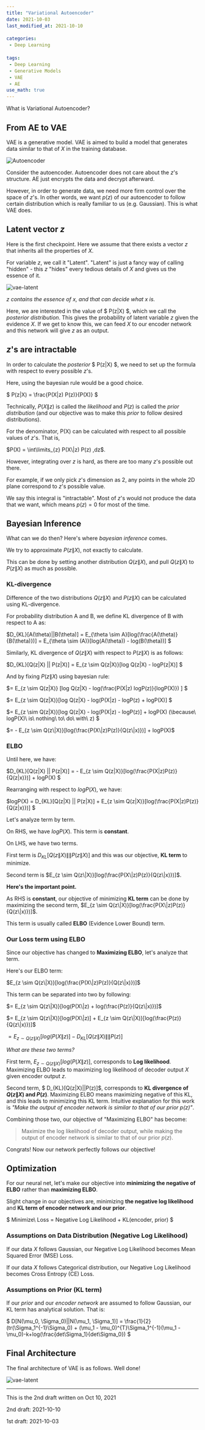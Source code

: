 ```yaml
---
title: "Variational Autoencoder"
date: 2021-10-03
last_modified_at: 2021-10-10

categories:
 - Deep Learning 

tags:
 - Deep Learning
 - Generative Models
 - VAE
 - AE
use_math: true
---
```




What is Variational Autoencoder?



## From AE to VAE

VAE is a generative model. VAE is aimed to build a model that generates data similar to that of $X$ in the training database. 

![Autoencoder](..\..\assets\images\AE_VAE\AE_FULL.png)

Consider the autoencoder. Autoencoder does not care about the $z$'s structure. AE just encrypts the data and decrypt afterward. 

However, in order to generate data, we need more firm control over the space of $z$'s. In other words, we want $p(z)$ of our autoencoder to follow certain distribution which is really familiar to us (e.g. Gaussian). This is what VAE does. 



## Latent vector $z$

Here is the first checkpoint.  Here we assume that there exists a vector $z$ that inherits all the properties of $X$. 

For variable $z$, we call it "Latent". "Latent" is just a fancy way of calling "hidden" - this $z$ "hides" every tedious details of $X$ and gives us the essence of it.

![vae-latent](..\..\assets\images\AE_VAE\VAE_latent.png)

*$z$ contains the essence of $x$, and that can decide what x is.*



Here, we are interested in the value of $ P(z\|X) $, which we call the *posterior distribution*. This gives the probability of latent variable $z$ given the evidence $X$. If we get to know this, we can feed $X$ to our encoder network and this network will give $z$ as an output.



## $z$'s are intractable

In order to calculate the *posterior* $ P(z\|X) $, we need to set up the formula with respect to every possible $z$'s. 



Here, using the bayesian rule would be a good choice. 

$ P(z\|X) = \frac{P(X\|z) P(z)}{P(X)} $

Technically, $P(X\|z)$ is called the *likelihood* and $P(z)$ is called the *prior distribution* (and our objective was to make this *prior* to follow desired distributions). 

For the denominator, P(X) can be calculated with respect to all possible values of $z$'s. That is, 

$P(X) = \int\limits_{z} P(X\|z) P(z) ,dz$.

However, integrating over $z$ is hard, as there are too many $z$'s possible out there. 

For example, if we only pick $z$'s dimension as 2, any points in the whole 2D plane correspond to $z$'s possible value. 

We say this integral is "intractable". Most of $z$'s would not produce the data that we want, which means $p(z) = 0$ for most of the time.





## Bayesian Inference

What can we do then? Here's where *bayesian inference* comes.

We try to approximate $P(z\|X)$, not exactly to calculate. 

This can be done by setting another distribution $Q(z\|X)$, and pull $Q(z\|X)$ to $P(z\|X)$ as much as possible.



### KL-divergence

Difference of the two distributions $Q(z\|X)$ and $P(z\|X)$ can be calculated using KL-divergence.



For probability distribution A and B, we define KL divergence of B with respect to A as: 

$D_{KL}[A(\theta)\|\|B(\theta)] = E_{\theta \sim A}[log(\frac{A(\theta)}{B(\theta)})] = E_{\theta \sim (A)}[log(A(\theta)) - log(B(\theta))] $



Similarly, KL divergence of  $Q(z\|X)$ with respect to $P(z\|X)$ is as follows:

$D_{KL}[Q(z\|X) \|\| P(z\|X)] = E_{z \sim Q(z\|X)}[log Q(z\|X) - logP(z\|X)] $



And by fixing $P(z\|X)$ using bayesian rule:

$= E_{z \sim Q(z\|X)} [log Q(z\|X) - log(\frac{P(X\|z) logP(z)}{logP(X)}) ] $

$= E_{z \sim Q(z\|X)}[log Q(z\|X) - log(P(X\|z) - logP(z) + logP(X)] $

$= E_{z \sim Q(z\|X)}[log Q(z\|X) - log(P(X\|z) - logP(z)] + logP(X) (\because\ logP(X)\ is\ nothing\ to\ do\ with\ z) $

$= - E_{z \sim Q(z\|X)}[log(\frac{P(X\|z)P(z)}{Q(z\|x)})] + logP(X)$



### ELBO

Until here, we have:

$D_{KL}[Q(z\|X) \|\| P(z\|X)] = - E_{z \sim Q(z\|X)}[log(\frac{P(X\|z)P(z)}{Q(z\|x)})] + logP(X) $



Rearranging with respect to $logP(X)$, we have:

$logP(X) = D_{KL}[Q(z\|X) \|\| P(z\|X)] + E_{z \sim Q(z\|X)}[log(\frac{P(X\|z)P(z)}{Q(z\|x)})] $



Let's analyze term by term. 



On RHS, we have $logP(X)$. This term is **constant**. 

On LHS, we have two terms. 

First term is $D_{KL}[Q(z\|X) \|\| P(z\|X)]$ and this was our objective, **KL term** to minimize.

Second term is $E_{z \sim Q(z\|X)}[log(\frac{P(X\|z)P(z)}{Q(z\|x)})]$.



**Here's the important point.**

As RHS is **constant**, our objective of minimizing **KL term** can be done by maximizing the second term, $E_{z \sim Q(z\|X)}[log(\frac{P(X\|z)P(z)}{Q(z\|x)})]$.

This term is usually called **ELBO** (Evidence Lower Bound) term. 



### Our Loss term using ELBO

Since our objective has changed to **Maximizing ELBO**, let's analyze that term.

Here's our ELBO term:

$E_{z \sim Q(z\|X)}[log(\frac{P(X\|z)P(z)}{Q(z\|x)})]$



This term can be separated into two by following:

$= E_{z \sim Q(z\|X)}[log(P(X\|z) + log(\frac{P(z)}{Q(z\|x)})]$

$= E_{z \sim Q(z\|X)}[log(P(X\|z)] + E_{z \sim Q(z\|X)}[log(\frac{P(z)}{Q(z\|x)})]$

$= E_{z \sim Q(z\|X)}[log(P(X\|z)] - D_{KL}[Q(z\|X)\|\|P(z)]$



 *What are these two terms?*

First term, $E_{z \sim Q(z\|X)}[log(P(X\|z)]$, corresponds to **Log likelihood**. Maximizing ELBO leads to maximizing log likelihood of decoder output $X$ given encoder output $z$.

Second term, $ D_{KL}[Q(z\|X)\|\|P(z)]$, corresponds to **KL divergence of $Q(z\|X)$ and $P(z)$**. Maximizing ELBO means maximizing negative of this KL, and this leads to minimizing this KL term. Intuitive explanation for this work is *"Make the output of encoder network is similar to that of our prior $p(z)$"*.



Combining those two, our objective of "Maximizing ELBO" has become:

> Maximize the log likelihood of decoder output, while making the output of encoder network is similar to that of our prior $p(z)$.



Congrats! Now our network perfectly follows our objective!





## Optimization

For our neural net, let's make our objective into **minimizing the negative of ELBO** rather than **maximizing ELBO**.

Slight change in our objectives are, minimizing **the negative log likelihood** and **KL term of encoder network and our prior**. 



$ Minimize\ Loss = Negative Log Likelihood + KL(encoder, prior) $



### Assumptions on Data Distribution (Negative Log Likelihood)

If our data $X$ follows Gaussian, our Negative Log Likelihood becomes Mean Squared Error (MSE) Loss.

If our data $X$ follows Categorical distribution, our Negative Log Likelihood becomes Cross Entropy (CE) Loss.



### Assumptions on Prior (KL term)

If our *prior* and our *encoder network* are assumed to follow Gaussian, our KL term has analytical solution. That is:

$ D[N(\mu_0, \Sigma_0)\|\|N(\mu_1, \Sigma_1)] = \frac{1}{2}(tr(\Sigma_1^{-1}\Sigma_0) + (\mu_1 - \mu_0)^{T}\Sigma_1^{-1}(\mu_1 - \mu_0)-k+log(\frac{det\Sigma_1}{det\Sigma_0}) $

 



## Final Architecture

The final architecture of VAE is as follows. Well done!

![vae-latent](..\..\assets\images\AE_VAE\VAE_arch.png)

---

This is the 2nd draft written on Oct 10, 2021

2nd draft: 2021-10-10

1st draft: 2021-10-03
